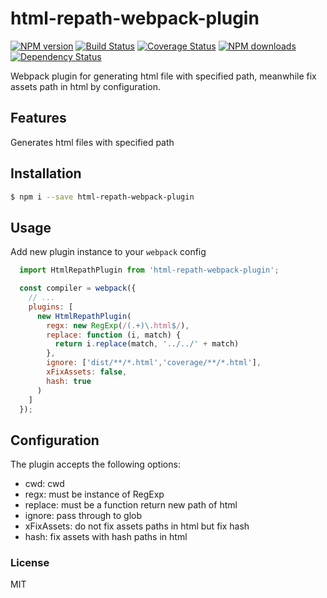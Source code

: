 # html-repath-webpack-plugin

[![NPM version](https://img.shields.io/npm/v/html-repath-webpack-plugin.svg?style=flat)](https://npmjs.org/package/html-repath-webpack-plugin)
[![Build Status](https://img.shields.io/travis/ant-tool/html-repath-webpack-plugin.svg?style=flat)](https://travis-ci.org/ant-tool/html-repath-webpack-plugin)
[![Coverage Status](https://img.shields.io/coveralls/ant-tool/html-repath-webpack-plugin.svg?style=flat)](https://coveralls.io/r/ant-tool/html-repath-webpack-plugin)
[![NPM downloads](http://img.shields.io/npm/dm/html-repath-webpack-plugin.svg?style=flat)](https://npmjs.org/package/html-repath-webpack-plugin)
[![Dependency Status](https://david-dm.org/ant-tool/html-repath-webpack-plugin.svg)](https://david-dm.org/ant-tool/html-repath-webpack-plugin)

Webpack plugin for generating html file with specified path, meanwhile fix assets path in html by configuration.

## Features
Generates html files with specified path

## Installation

```bash
$ npm i --save html-repath-webpack-plugin
```

## Usage

Add new plugin instance to your `webpack` config

```javascript
  import HtmlRepathPlugin from 'html-repath-webpack-plugin';

  const compiler = webpack({
    // ...
    plugins: [
      new HtmlRepathPlugin(
        regx: new RegExp(/(.+)\.html$/),
        replace: function (i, match) {
          return i.replace(match, '../../' + match)
        },
        ignore: ['dist/**/*.html','coverage/**/*.html'],
        xFixAssets: false,
        hash: true
      )
    ]
  });
```

## Configuration
The plugin accepts the following options:

- cwd: cwd
- regx: must be instance of RegExp
- replace: must be a function return new path of html
- ignore: pass through to glob
- xFixAssets: do not fix assets paths in html but fix hash
- hash: fix assets with hash paths in html 


### License
MIT
